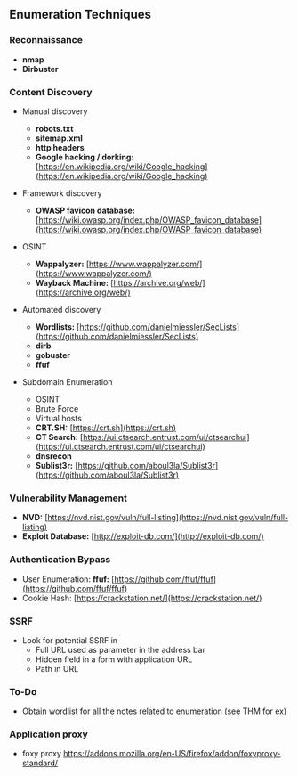 ## Enumeration Techniques

### Reconnaissance 

- **nmap**
- **Dirbuster**

### Content Discovery 

- Manual discovery 
    - **robots.txt**
    - **sitemap.xml**
    - **http headers**
    - **Google hacking / dorking:** [https://en.wikipedia.org/wiki/Google_hacking](https://en.wikipedia.org/wiki/Google_hacking)
- Framework discovery 
    - **OWASP favicon database:** [https://wiki.owasp.org/index.php/OWASP_favicon_database](https://wiki.owasp.org/index.php/OWASP_favicon_database)

- OSINT 
    - **Wappalyzer:** [https://www.wappalyzer.com/](https://www.wappalyzer.com/)
    - **Wayback Machine:** [https://archive.org/web/](https://archive.org/web/)

- Automated discovery 
    - **Wordlists:** [https://github.com/danielmiessler/SecLists](https://github.com/danielmiessler/SecLists)
    - **dirb**
    - **gobuster**
    - **ffuf**

- Subdomain Enumeration
    - OSINT
    - Brute Force
    - Virtual hosts
    - **CRT.SH:** [https://crt.sh](https://crt.sh)
    - **CT Search:** [https://ui.ctsearch.entrust.com/ui/ctsearchui](https://ui.ctsearch.entrust.com/ui/ctsearchui)
    - **dnsrecon**
    - **Sublist3r:** [https://github.com/aboul3la/Sublist3r](https://github.com/aboul3la/Sublist3r)



### Vulnerability Management 
- **NVD:** [https://nvd.nist.gov/vuln/full-listing](https://nvd.nist.gov/vuln/full-listing)
- **Exploit Database:** [http://exploit-db.com/](http://exploit-db.com/)

### Authentication Bypass
- User Enumeration: **ffuf:** [https://github.com/ffuf/ffuf](https://github.com/ffuf/ffuf)
- Cookie Hash: [https://crackstation.net/](https://crackstation.net/)

### SSRF
- Look for potential SSRF in 
    - Full URL used as parameter in the address bar
    - Hidden field in a form with application URL
    - Path in URL

### To-Do
- Obtain wordlist for all the notes related to enumeration (see THM for ex)



### Application proxy
- foxy proxy https://addons.mozilla.org/en-US/firefox/addon/foxyproxy-standard/
